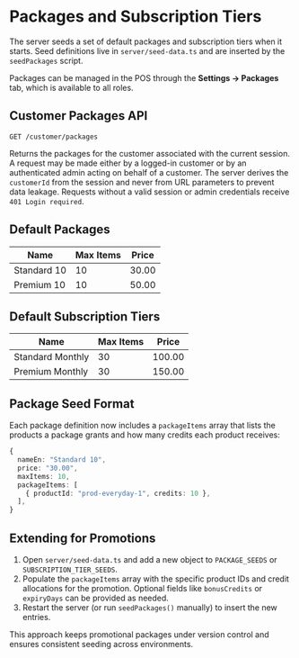 # Packages and Subscription Tiers

The server seeds a set of default packages and subscription tiers when it starts.  Seed definitions live in `server/seed-data.ts` and are inserted by the `seedPackages` script.

Packages can be managed in the POS through the **Settings → Packages** tab, which is available to all roles.

## Customer Packages API

`GET /customer/packages`

Returns the packages for the customer associated with the current session. A
request may be made either by a logged-in customer or by an authenticated admin
acting on behalf of a customer. The server derives the `customerId` from the
session and never from URL parameters to prevent data leakage. Requests without
a valid session or admin credentials receive `401 Login required`.

## Default Packages

| Name | Max Items | Price |
| --- | --- | --- |
| Standard 10 | 10 | 30.00 |
| Premium 10 | 10 | 50.00 |

## Default Subscription Tiers

| Name | Max Items | Price |
| --- | --- | --- |
| Standard Monthly | 30 | 100.00 |
| Premium Monthly | 30 | 150.00 |

## Package Seed Format

Each package definition now includes a `packageItems` array that lists the products a package grants and how many credits each product receives:

```ts
{
  nameEn: "Standard 10",
  price: "30.00",
  maxItems: 10,
  packageItems: [
    { productId: "prod-everyday-1", credits: 10 },
  ],
}
```

## Extending for Promotions

1. Open `server/seed-data.ts` and add a new object to `PACKAGE_SEEDS` or `SUBSCRIPTION_TIER_SEEDS`.
2. Populate the `packageItems` array with the specific product IDs and credit allocations for the promotion. Optional fields like `bonusCredits` or `expiryDays` can be provided as needed.
3. Restart the server (or run `seedPackages()` manually) to insert the new entries.

This approach keeps promotional packages under version control and ensures consistent seeding across environments.

